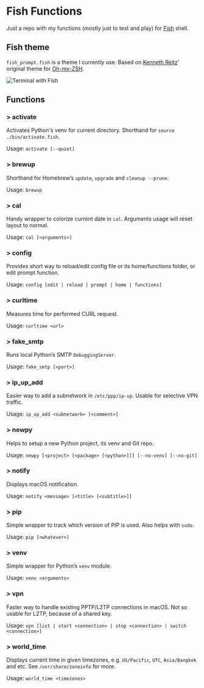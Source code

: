 # Fish Functions
Just a repo with my functions (mostly just to test and play) for [Fish](http://fishshell.com) shell.

## Fish theme
`fish_prompt.fish` is a theme I currently use. Based on [Kenneth Reitz](https://github.com/kennethreitz)’ original theme for [Oh-my-ZSH](https://github.com/robbyrussell/oh-my-zsh).

![Terminal with Fish](https://user-images.githubusercontent.com/278423/27943158-783e5b80-62e5-11e7-863b-053dd9d897ab.png)

## Functions

### > activate
Activates Python's venv for current directory. Shorthand for `source ./bin/activate.fish`.

Usage: `activate [--quiet]`

### > brewup
Shorthand for Homebrew’s `update`, `upgrade` and `cleanup --prune`.

Usage: `brewup`

### > cal
Handy wrapper to colorize current date in `cal`. Arguments usage will reset layout to normal.

Usage: `cal [<arguments>]`

### > config
Provides short way to reload/edit config file or its home/functions folder, or edit prompt function.

Usage: `config [edit | reload | prompt | home | functions]`

### > curltime
Measures time for performed CURL request.

Usage: `curltime <url>`

### > fake_smtp
Runs local Python’s SMTP ``DebuggingServer``.

Usage: `fake_smtp [<port>]`

### > ip_up_add
Easier way to add a subnetwork in `/etc/ppp/ip-up`. Usable for selective VPN traffic.

Usage: `ip_up_add <subnetwork> [<comment>]`

### > newpy
Helps to setup a new Python project, its venv and Git repo.

Usage: `newpy [<project> [<package> [<python>]]] [--no-venv] [--no-git]`

### > notify
Displays macOS notification.

Usage: `notify <message> [<title> [<subtitle>]]`

### > pip
Simple wrapper to track which version of PIP is used. Also helps with `sudo`.

Usage: `pip [<whatever>]`

### > venv
Simple wrapper for Python’s `venv` module.

Usage: `venv <arguments>`

### > vpn
Faster way to handle existing PPTP/L2TP connections in macOS. Not so usable for L2TP, because of a shared key.

Usage: `vpn [list | start <connection> | stop <connection> | switch <connection>]`

### > world_time
Displays current time in given timezones, e.g. `US/Pacific`, `UTC`, `Asia/Bangkok` and etc. See `/usr/share/zoneinfo` for more.

Usage: `world_time <timezones>`
